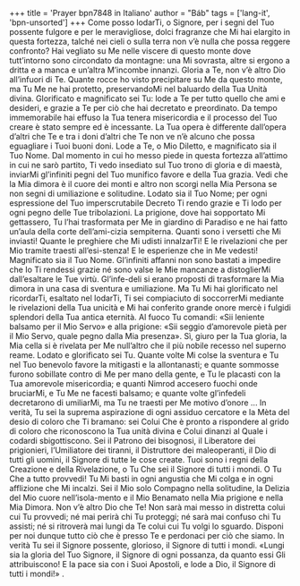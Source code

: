 +++
title = 'Prayer bpn7848 in Italiano'
author = "Báb"
tags = ['lang-it', 'bpn-unsorted']
+++
Come posso lodarTi, o Signore, per i segni del Tuo possente fulgore e per le meravigliose, dolci fragranze che Mi hai elargito in questa fortezza, talché nei cieli o sulla terra non v’è nulla che possa reggere confronto? Hai vegliato su Me nelle viscere di questo monte dove tutt’intorno sono circondato da montagne: una Mi sovrasta, altre si ergono a dritta e a manca e un’altra M’incombe innanzi. Gloria a Te, non v’è altro Dio all’infuori di Te. Quante rocce ho visto precipitare su Me da questo monte, ma Tu Me ne hai protetto, preservandoMi nel baluardo della Tua Unità divina. 
Glorificato e magnificato sei Tu: lode a Te per tutto quello che ami e desideri, e grazie a Te per ciò che hai decretato e preordinato. Da tempo immemorabile hai effuso la Tua tenera misericordia e il processo del Tuo creare è stato sempre ed è incessante. La Tua opera è differente dall’opera d’altri che Te e tra i doni d’altri che Te non ve n’è alcuno che possa eguagliare i Tuoi buoni doni. 
Lode a Te, o Mio Diletto, e magnificato sia il Tuo Nome. Dal momento in cui ho messo piede in questa fortezza all’attimo in cui ne sarò partito, Ti vedo insediato sul Tuo trono di gloria e di maestà, inviarMi gl’infiniti pegni del Tuo munifico favore e della Tua grazia. Vedi che la Mia dimora è il cuore dei monti e altro non scorgi nella Mia Persona se non segni di umiliazione e solitudine.
Lodato sia il Tuo Nome; per ogni espressione del Tuo imperscrutabile Decreto Ti rendo grazie e Ti lodo per ogni pegno delle Tue tribolazioni. La prigione, dove hai sopportato Mi gettassero, Tu l’hai trasformata per Me in giardino di Paradiso e ne hai fatto un’aula della corte dell’ami-cizia sempiterna.
Quanti sono i versetti che Mi inviasti! Quante le preghiere che Mi udisti innalzarTi! E le rivelazioni che per Mio tramite traesti all’esi-stenza! E le esperienze che in Me vedesti! 
Magnificato sia il Tuo Nome. Gl’infiniti affanni non sono bastati a impedire che Io Ti rendessi grazie né sono valse le Mie mancanze a distoglierMi dall’esaltare le Tue virtù. Gl’infe-deli si erano proposti di trasformare la Mia dimora in una casa di sventura e umiliazione. Ma Tu Mi hai glorificato nel ricordarTi, esaltato nel lodarTi, Ti sei compiaciuto di soccorrerMi mediante le rivelazioni della Tua unicità e Mi hai conferito grande onore mercè i fulgidi splendori della Tua antica eternità. Al fuoco Tu comandi: «Sii leniente balsamo per il Mio Servo» e alla prigione: «Sii seggio d’amorevole pietà per il Mio Servo, quale pegno dalla Mia presenza». Sì, giuro per la Tua gloria, la Mia cella si è rivelata per Me null’altro che il più nobile recesso nel superno reame. 
Lodato e glorificato sei Tu. Quante volte Mi colse la sventura e Tu nel Tuo benevolo favore la mitigasti e la allontanasti; e quante sommosse furono sobillate contro di Me per mano della gente, e Tu le placasti con la Tua amorevole misericordia; e quanti Nimrod accesero fuochi onde bruciarMi, e Tu Me ne facesti balsamo; e quante volte gl’infedeli decretarono di umiliarMi, ma Tu ne traesti per Me motivo d’onore ...
In verità, Tu sei la suprema aspirazione di ogni assiduo cercatore e la Mèta del desio di coloro che Ti bramano: sei Colui Che è pronto a rispondere al grido di coloro che riconoscono la Tua unità divina e Colui dinanzi al Quale i codardi sbigottiscono. Sei il Patrono dei bisognosi, il Liberatore dei prigionieri, l’Umiliatore dei tiranni, il Distruttore dei maleoperanti, il Dio di tutti gli uomini, il Signore di tutte le cose create. Tuoi sono i regni della Creazione e della Rivelazione, o Tu Che sei il Signore di tutti i mondi. 
O Tu Che a tutto provvedi! Tu Mi basti in ogni angustia che Mi colga e in ogni afflizione che Mi incalzi. Sei il Mio solo Compagno nella solitudine, la Delizia del Mio cuore nell’isola-mento e il Mio Benamato nella Mia prigione e nella Mia Dimora. Non v’è altro Dio che Te! 
Non sarà mai messo in distretta colui cui Tu provvedi; né mai perirà chi Tu proteggi; né sarà mai confuso chi Tu assisti; né si ritroverà mai lungi da Te colui cui Tu volgi lo sguardo. 
Disponi per noi dunque tutto ciò che è presso Te e perdonaci per ciò che siamo. In verità Tu sei il Signore possente, glorioso, il Signore di tutti i mondi. «Lungi sia la gloria del Tuo Signore, il Signore di ogni possanza, da quanto essi Gli attribuiscono! E la pace sia con i Suoi Apostoli, e lode a Dio, il Signore di tutti i mondi!» .
